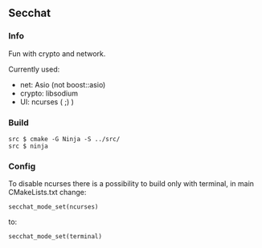## Secchat
### Info
Fun with crypto and network.

Currently used:
- net: Asio (not boost::asio)
- crypto: libsodium
- UI: ncurses ( ;) )

### Build
```
src $ cmake -G Ninja -S ../src/
src $ ninja
```

### Config
To disable ncurses there is a possibility to build only with terminal,
in main CMakeLists.txt change:

```
secchat_mode_set(ncurses)
```

to:

```
secchat_mode_set(terminal)
```
